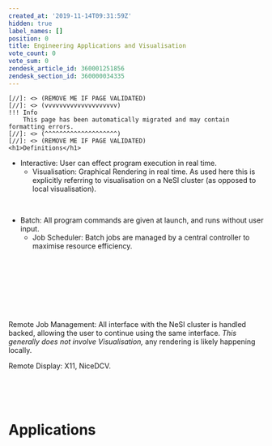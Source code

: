 ```yaml
---
created_at: '2019-11-14T09:31:59Z'
hidden: true
label_names: []
position: 0
title: Engineering Applications and Visualisation
vote_count: 0
vote_sum: 0
zendesk_article_id: 360001251856
zendesk_section_id: 360000034335
---
```



    [//]: <> (REMOVE ME IF PAGE VALIDATED)
    [//]: <> (vvvvvvvvvvvvvvvvvvvv)
    !!! Info
        This page has been automatically migrated and may contain formatting errors.
    [//]: <> (^^^^^^^^^^^^^^^^^^^^)
    [//]: <> (REMOVE ME IF PAGE VALIDATED)
    <h1>Definitions</h1>
<ul>
<li>Interactive: User can effect program execution in real time.
<ul>
<li>Visualisation: Graphical Rendering in real time. As used here this is explicitly referring to visualisation on a NeSI cluster (as opposed to local visualisation).</li>
</ul>
</li>
</ul>
<p> </p>
<ul>
<li>Batch: All program commands are given at launch, and runs without user input.
<ul>
<li>Job Scheduler: Batch jobs are managed by a central controller to maximise resource efficiency.</li>
</ul>
</li>
</ul>
<p> </p>
<p> </p>
<p> </p>
<p> </p>
<p>Remote Job Management: All interface with the NeSI cluster is handled backed, allowing the user to continue using the same interface. <em>This generally does not involve Visualisation, </em>any rendering is likely happening locally. </p>
<p>Remote Display: X11, NiceDCV.</p>
<p> </p>
<p> </p>
<h1>Applications</h1>
<p> </p>